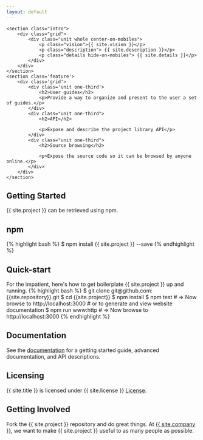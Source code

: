 ```yaml
---
layout: default
---
```


<div class="home">

    <section class="intro">
        <div class="grid">
            <div class="unit whole center-on-mobiles">
                <p class="vision">{{ site.vision }}</p>
                <p class="description"> {{ site.description }}</p>
                <p class="details hide-on-mobiles"> {{ site.details }}</p>
            </div>
        </div>
    </section>
    <section class='feature'>
        <div class='grid'>
            <div class='unit one-third'>
                <h2>User guides</h2>
                <p>Provide a way to organize and present to the user a set of guides.</p>
            </div>
            <div class="unit one-third">
                <h2>API</h2>

                <p>Expose and describe the project library API</p>
            </div>
            <div class="unit one-third">
                <h2>Source browsing</h2>

                <p>Expose the source code so it can be browsed by anyone online.</p>
            </div>
        </div>
    </section>
   <div class="grid">
        <div class="unit whole">
        <h2>Getting Started</h2>
        <p>{{ site.project }} can be retrieved using npm.</p>
        <h2>npm</h2>
{% highlight bash %}
$ npm install {{ site.project }} --save
{% endhighlight %}
            <h2>Quick-start</h2>
            For the impatient, here's how to get boilerplate {{ site.project }} up and running.
{% highlight bash %}
$ git clone git@github.com:{{site.repository}}.git
$ cd {{site.project}}
$ npm install
$ npm test
# => Now browse to http://localhost:3000
# or to generate and view website documentation
$ npm run www:http
# => Now browse to http://localhost:3000
{% endhighlight %}
        <h2>Documentation</h2>
        <p>See the <a href="{{ site.baseurl }}">documentation</a> for a getting started guide, advanced documentation,
        and API descriptions.</p>
        <h2>Licensing</h2>
        <p>{{ site.title }} is licensed under {{ site.license }}
        <a href="https://github.com/{{ site.repository }}/blob/master/LICENSE">License</a>.</p>
        <h2>Getting Involved</h2>
        <p>Fork the {{ site.project }} repository and do great things. At <a href="{{ site.companyURL }}">
        {{ site.company }}</a>, we want to make {{ site.project }} useful to as many people as possible.
        </div>
    </div>
</div>
